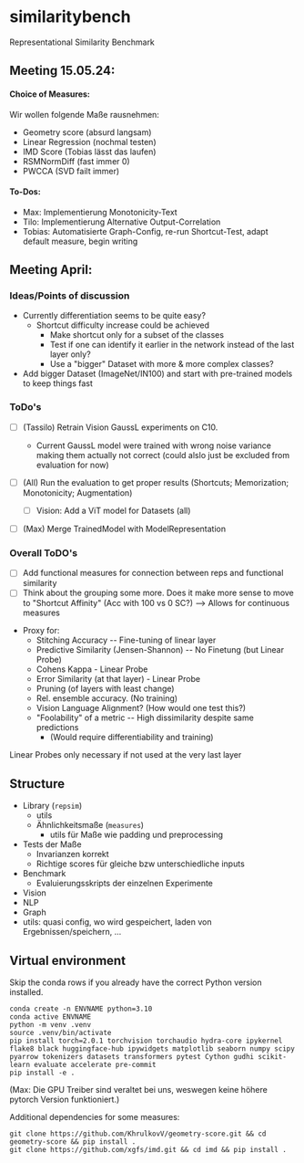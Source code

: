 # similaritybench
Representational Similarity Benchmark

## Meeting 15.05.24:
#### Choice of Measures:
Wir wollen folgende Maße rausnehmen:
- Geometry score (absurd langsam)
- Linear Regression (nochmal testen)
- IMD Score (Tobias lässt das laufen)
- RSMNormDiff (fast immer 0)
- PWCCA (SVD failt immer)

#### To-Dos:
- Max: Implementierung Monotonicity-Text
- Tilo: Implementierung Alternative Output-Correlation
- Tobias: Automatisierte Graph-Config, re-run Shortcut-Test, adapt default measure, begin writing


## Meeting April:

### Ideas/Points of discussion
- Currently differentiation seems to be quite easy?
  - Shortcut difficulty increase could be achieved
    - Make shortcut only for a subset of the classes
    - Test if one can identify it earlier in the network instead of the last layer only?
    - Use a "bigger" Dataset with more & more complex classes?
- Add bigger Dataset (ImageNet/IN100) and start with pre-trained models to keep things fast



### ToDo's
- [ ] (Tassilo) Retrain Vision GaussL experiments on C10.
   - Current GaussL model were trained with wrong noise variance making them actually not correct (could alslo just be excluded from evaluation for now)

- [ ] (All) Run the evaluation to get proper results (Shortcuts; Memorization; Monotonicity; Augmentation)
  - [ ] Vision: Add a ViT model for Datasets (all)
- [ ] (Max) Merge TrainedModel with ModelRepresentation

### Overall ToDO's
- [ ] Add functional measures for connection between reps and functional similarity
- [ ] Think about the grouping some more. Does it make more sense to move to "Shortcut Affinity" (Acc with 100 vs 0 SC?) --> Allows for continuous measures

- Proxy for:
  - Stitching Accuracy -- Fine-tuning of linear layer
  - Predictive Similarity (Jensen-Shannon) -- No Finetung (but Linear Probe)
  - Cohens Kappa  - Linear Probe
  - Error Similarity (at that layer) - Linear Probe
  - Pruning (of layers with least change)
  - Rel. ensemble accuracy. (No training)
  - Vision Language Alignment? (How would one test this?)
  - "Foolability" of a metric -- High dissimilarity despite same predictions
    - (Would require differentiability and training)

Linear Probes only necessary if not used at the very last layer
## Structure

- Library (`repsim`)
  - utils
  - Ähnlichkeitsmaße (`measures`)
    - utils für Maße wie padding und preprocessing
- Tests der Maße
  - Invarianzen korrekt
  - Richtige scores für gleiche bzw unterschiedliche inputs
- Benchmark
  - Evaluierungsskripts der einzelnen Experimente
- Vision
- NLP
- Graph
- utils: quasi config, wo wird gespeichert, laden von Ergebnissen/speichern, ...


## Virtual environment
Skip the conda rows if you already have the correct Python version installed.
```shell
conda create -n ENVNAME python=3.10
conda active ENVNAME
python -m venv .venv
source .venv/bin/activate
pip install torch=2.0.1 torchvision torchaudio hydra-core ipykernel flake8 black huggingface-hub ipywidgets matplotlib seaborn numpy scipy pyarrow tokenizers datasets transformers pytest Cython gudhi scikit-learn evaluate accelerate pre-commit
pip install -e .
```

(Max: Die GPU Treiber sind veraltet bei uns, weswegen keine höhere pytorch Version funktioniert.)

Additional dependencies for some measures:
```shell
git clone https://github.com/KhrulkovV/geometry-score.git && cd geometry-score && pip install .
git clone https://github.com/xgfs/imd.git && cd imd && pip install .
```

